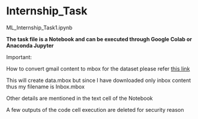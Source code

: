 # Internship_Task

ML_Internship_Task1.ipynb

**The task file is a Notebook and can be executed through Google Colab or Anaconda Jupyter**

Important:

How to convert gmail content to mbox for the dataset please refer [this link](<https://spinbackup.com/blog/how-to-import-mbox-to-gmail/>)

This will create data.mbox but since I have downloaded only inbox content thus my filename is Inbox.mbox

Other details are mentioned in the text cell of the Notebook

A few outputs of the code cell execution are deleted for security reason
